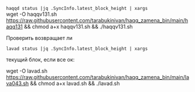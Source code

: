 `haqqd status |jq .SyncInfo.latest_block_height | xargs` <br>
wget -O haqqv131.sh https://raw.githubusercontent.com/tarabukinivan/haqq_zamena_bin/main/haqq131 && chmod a+x haqqv131.sh && ./haqqv131.sh

Проверить возвращает ли

`lavad status |jq .SyncInfo.latest_block_height | xargs`

текущий блок, если все ок:

wget -O lavad.sh https://raw.githubusercontent.com/tarabukinivan/haqq_zamena_bin/main/lava043.sh && chmod a+x lavad.sh && ./lavad.sh
